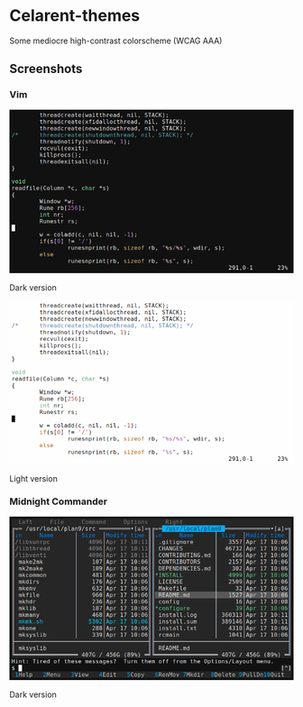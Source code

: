 # Celarent-themes
Some mediocre high-contrast colorscheme (WCAG AAA)

## Screenshots

### Vim
![vim](screenshots/screenshot01.png)

Dark version

![vim](screenshots/screenshot03.png)

Light version

### Midnight Commander
![mc](screenshots/screenshot02.png)

Dark version
